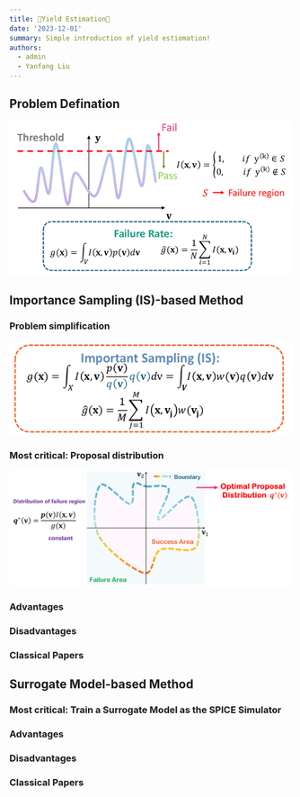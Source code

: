 ```yaml
---
title: 🌷Yield Estimation💖
date: '2023-12-01'
summary: Simple introduction of yield estiomation!
authors:
  - admin
  - Yanfang Liu
---
```



## Problem Defination

![image-20231201230842917](image-20231201230842917.png)
    



## Importance Sampling (IS)-based Method

### Problem simplification

![image-20231201231219042](image-20231201231219042.png)

### Most critical: Proposal distribution

![image-20231201232827471](image-20231201232827471.png)

### Advantages

### Disadvantages

### Classical Papers

## Surrogate Model-based Method

### Most critical:  Train a Surrogate Model as the SPICE Simulator

### Advantages

### Disadvantages

### Classical Papers
